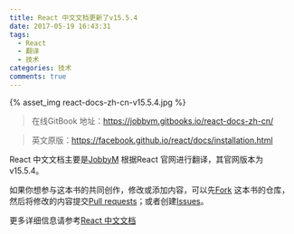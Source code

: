 ```yaml
---
title: React 中文文档更新了v15.5.4
date: 2017-05-19 16:43:31
tags:
  - React
  - 翻译
  - 技术
categories: 技术
comments: true
---
```

{% asset_img react-docs-zh-cn-v15.5.4.jpg %}

> 在线GitBook 地址：https://jobbym.gitbooks.io/react-docs-zh-cn/


> 英文原版：https://facebook.github.io/react/docs/installation.html

React 中文文档主要是[JobbyM](https://github.com/JobbyM/) 根据React 官网进行翻译，其官网版本为v15.5.4。

如果你想参与这本书的共同创作，修改或添加内容，可以先[Fork](https://github.com/JobbyM/React-Docs-zh-CN) 这本书的仓库，然后将修改的内容提交[Pull requests](https://github.com/JobbyM/React-Docs-zh-CN/pulls)；或者创建[Issues](https://github.com/JobbyM/React-Docs-zh-CN/issues)。

更多详细信息请参考[React 中文文档](https://jobbym.gitbooks.io/react-docs-zh-cn/)
